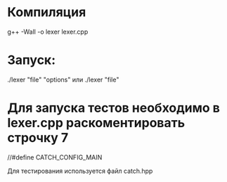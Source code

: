 # Компиляция
g++ -Wall -o lexer lexer.cpp

# Запуск:
./lexer "file" "options"
или
./lexer "file"

# Для запуска тестов необходимо в lexer.cpp раскоментировать строчку 7
//#define CATCH_CONFIG_MAIN

Для тестирования используется файл
catch.hpp
